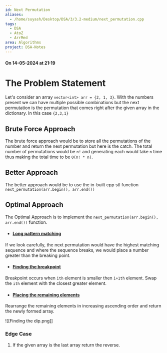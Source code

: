 ```yaml
---
id: Next Permutation
aliases:
  - /home/suyash/Desktop/DSA/3/3.2-medium/next_permutation.cpp
tags:
  - DSA
  - AtoZ
  - ArrMed
area: Algorithms
project: DSA-Notes
---
```

#### On 14-05-2024 at 21:19

# The Problem Statement

Let's consider an array `vector<int> arr = {2, 1, 3}`. With the numbers present we can have multiple possible combinations but the next permutation is the permutation that comes right after the given array in the dictionary. In this case `{2,3,1}`

## Brute Force Approach

The brute force approach would be to store all the permutations of the number and return the next permutation but here is the catch. The total number of permutations would be `n!` and generating each would take `n` time thus making the total time to be `O(n! * n)`.

## Better Approach

The better approach would be to use the in-built cpp stl function `next_permutation(arr.begin(), arr.end())`

## Optimal Approach

The Optimal Approach is to implement the `next_permutation(arr.begin(), arr.end())` function.

- #### <u>Long pattern matching</u> 
If we look carefully, the next permutation would have the highest matching sequence and where the sequence breaks, we would place a number greater than the breaking point.

- #### <u>Finding the breakpoint</u> 
Breakpoint occurs when `ith` element is smaller then `i+1th` element. Swap the `ith` element with the closest greater element.

- #### <u>Placing the remaining elements</u> 
Rearrange the remaining elements in increasing ascending order and return the newly formed array.

![[Finding the dip.png]]

### Edge Case 
1) If the given array is the last array return the reverse.
